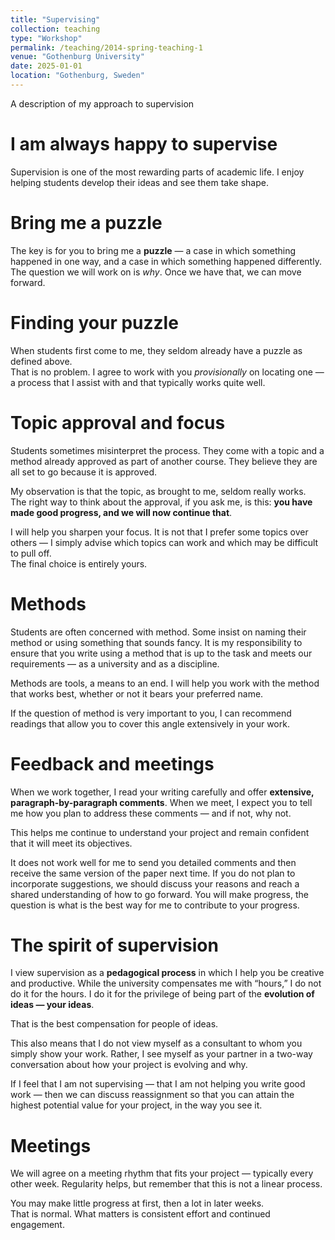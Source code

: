 ```yaml
---
title: "Supervising"
collection: teaching
type: "Workshop"
permalink: /teaching/2014-spring-teaching-1
venue: "Gothenburg University"
date: 2025-01-01
location: "Gothenburg, Sweden"
---
```


A description of my approach to supervision

I am always happy to supervise
======

Supervision is one of the most rewarding parts of academic life. I enjoy helping students develop their ideas and see them take shape.


Bring me a puzzle
======

The key is for you to bring me a **puzzle** — a case in which something happened in one way, and a case in which something happened differently.  
The question we will work on is *why*. Once we have that, we can move forward.

Finding your puzzle
======

When students first come to me, they seldom already have a puzzle as defined above.  
That is no problem. I agree to work with you *provisionally* on locating one — a process that I assist with and that typically works quite well.

Topic approval and focus
======

Students sometimes misinterpret the process. They come with a topic and a method already approved as part of another course. They believe they are all set to go because it is approved.

My observation is that the topic, as brought to me, seldom really works.  
The right way to think about the approval, if you ask me, is this: **you have made good progress, and we will now continue that**.

I will help you sharpen your focus. It is not that I prefer some topics over others — I simply advise which topics can work and which may be difficult to pull off.  
The final choice is entirely yours.

Methods
======

Students are often concerned with method. Some insist on naming their method or using something that sounds fancy. It is my responsibility to ensure that you write using a method that is up to the task and meets our requirements — as a university and as a discipline.  

Methods are tools, a means to an end. I will help you work with the method that works best, whether or not it bears your preferred name.

If the question of method is very important to you, I can recommend readings that allow you to cover this angle extensively in your work.

Feedback and meetings
======

When we work together, I read your writing carefully and offer **extensive, paragraph-by-paragraph comments**. When we meet, I expect you to tell me how you plan to address these comments — and if not, why not.  

This helps me continue to understand your project and remain confident that it will meet its objectives.

It does not work well for me to send you detailed comments and then receive the same version of the paper next time. If you do not plan to incorporate suggestions, we should discuss your reasons and reach a shared understanding of how to go forward. You will make progress, the question is what is the best way for me to contribute to your progress.


The spirit of supervision
======

I view supervision as a **pedagogical process** in which I help you be creative and productive.  While the university compensates me with “hours,” I do not do it for the hours. I do it for the privilege of being part of the **evolution of ideas — your ideas**.

That is the best compensation for people of ideas.

This also means that I do not view myself as a consultant to whom you simply show your work. Rather, I see myself as your partner in a two-way conversation about how your project is evolving and why.

If I feel that I am not supervising — that I am not helping you write good work — then we can discuss reassignment so that you can attain the highest potential value for your project, in the way you see it.

Meetings
======

We will agree on a meeting rhythm that fits your project — typically every other week. Regularity helps, but remember that this is not a linear process.

You may make little progress at first, then a lot in later weeks.  
That is normal. What matters is consistent effort and continued engagement.
